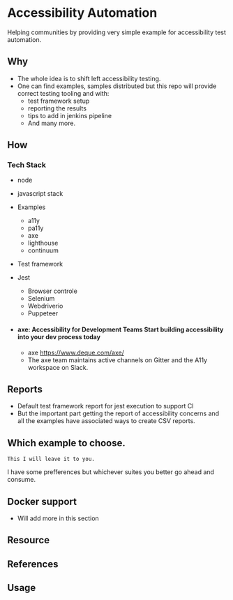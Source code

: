 
# Accessibility Automation

Helping communities by providing very simple example for accessibility test automation.

## Why

* The whole idea is to shift left accessibility testing.
* One can find examples, samples distributed but this repo will provide correct testing tooling and with: 
  * test framework setup
  * reporting the results
  * tips to add in jenkins pipeline
  * And many more.

## How
  
### Tech Stack

* node
* javascript stack
* Examples
  * a11y
  * pa11y
  * axe
  * lighthouse
  * continuum
* Test framework
* Jest
  * Browser controle
  * Selenium
  * Webdriverio
  * Puppeteer

* #### axe: Accessibility for Development Teams Start building accessibility into your dev process today
  
  * axe <https://www.deque.com/axe/>
  * The axe team maintains active channels on Gitter and the A11y workspace on Slack.

## Reports

* Default test framework report for jest execution to support CI
* But the important part getting the report of accessibility concerns and all the examples have associated ways to create       CSV reports.

## Which example to choose.

`This I will leave it to you.`

I have some prefferences but whichever suites you better go ahead and consume.

## Docker support

* Will add more in this section

## Resource

## References

## Usage
